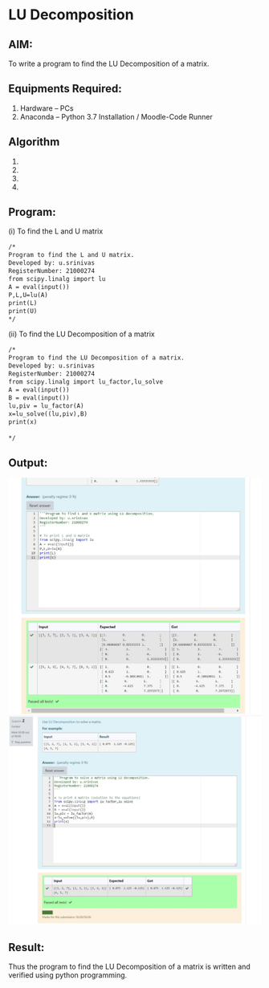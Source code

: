 # LU Decomposition 

## AIM:
To write a program to find the LU Decomposition of a matrix.

## Equipments Required:
1. Hardware – PCs
2. Anaconda – Python 3.7 Installation / Moodle-Code Runner

## Algorithm
1. 
2. 
3. 
4. 

## Program:
(i) To find the L and U matrix
```
/*
Program to find the L and U matrix.
Developed by: u.srinivas
RegisterNumber: 21000274
from scipy.linalg import lu
A = eval(input())
P,L,U=lu(A)
print(L)
print(U)
*/
```
(ii) To find the LU Decomposition of a matrix
```
/*
Program to find the LU Decomposition of a matrix.
Developed by: u.srinivas
RegisterNumber: 21000274
from scipy.linalg import lu_factor,lu_solve
A = eval(input())
B = eval(input())
lu,piv = lu_factor(A)
x=lu_solve((lu,piv),B)
print(x)

*/
```

## Output:
![output](./images/333.jpg)
![output](./images/444.jpg)


## Result:
Thus the program to find the LU Decomposition of a matrix is written and verified using python programming.

